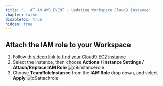 ```yaml
---
title: "...AT AN AWS EVENT - Updating Workspace Cloud9 Instance"
chapter: false
disableToc: true
hidden: true
---
```


## Attach the IAM role to your Workspace

1. Follow [this deep link to find your Cloud9 EC2 instance](https://console.aws.amazon.com/ec2/v2/home?#Instances:tag:Name=aws-cloud9-.*workshop.*;sort=desc:launchTime)
1. Select the instance, then choose **Actions / Instance Settings / Attach/Replace IAM Role**
![c9instancerole](/images/using_ec2_spot_instances_with_eks/prerequisites/c9instancerole.png)
1. Choose **TeamRoleInstance** from the **IAM Role** drop down, and select **Apply**
![c9attachrole](/images/using_ec2_spot_instances_with_eks/prerequisites/c9attachroleee.png)
